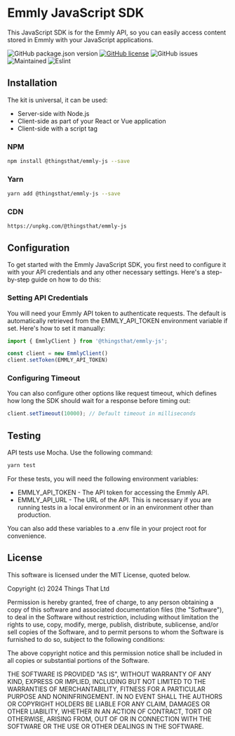 # Emmly JavaScript SDK

This JavaScript SDK is for the Emmly API, so you can easily access content stored in Emmly with your JavaScript applications.

![GitHub package.json version](https://img.shields.io/github/package-json/v/thingsthat/emmly-js) [![GitHub license](https://img.shields.io/github/license/thingsthat/emmly-js)](https://github.com/thingsthat/emmly-js/blob/main/LICENCE) ![GitHub issues](https://img.shields.io/github/issues/thingsthat/emmly-js) ![Maintained](https://img.shields.io/badge/Maintained%3F-yes-green.svg) ![Eslint](https://img.shields.io/badge/eslint-3A33D1?style=for-the-badge&logo=eslint&logoColor=white)

## Installation

The kit is universal, it can be used:

* Server-side with Node.js
* Client-side as part of your React or Vue application
* Client-side with a script tag

### NPM

```sh
npm install @thingsthat/emmly-js --save
```

### Yarn

```sh
yarn add @thingsthat/emmly-js --save
```

### CDN

```
https://unpkg.com/@thingsthat/emmly-js
```

## Configuration

To get started with the Emmly JavaScript SDK, you first need to configure it with your API credentials and any other necessary settings. Here's a step-by-step guide on how to do this:

### Setting API Credentials

You will need your Emmly API token to authenticate requests. The default is automatically retrieved from the EMMLY_API_TOKEN environment variable if set. Here's how to set it manually:

```javascript
import { EmmlyClient } from '@thingsthat/emmly-js';

const client = new EmmlyClient()
client.setToken(EMMLY_API_TOKEN)
```

### Configuring Timeout

You can also configure other options like request timeout, which defines how long the SDK should wait for a response before timing out:

```javascript
client.setTimeout(10000); // Default timeout in milliseconds
```

## Testing

API tests use Mocha. Use the following command:

```sh
yarn test
```

For these tests, you will need the following environment variables:

* EMMLY_API_TOKEN - The API token for accessing the Emmly API.
* EMMLY_API_URL - The URL of the API. This is necessary if you are running tests in a local environment or in an environment other than production.

You can also add these variables to a .env file in your project root for convenience.

## License

This software is licensed under the MIT License, quoted below.

Copyright (c) 2024 Things That Ltd

Permission is hereby granted, free of charge, to any person obtaining a copy
of this software and associated documentation files (the "Software"), to deal
in the Software without restriction, including without limitation the rights
to use, copy, modify, merge, publish, distribute, sublicense, and/or sell
copies of the Software, and to permit persons to whom the Software is
furnished to do so, subject to the following conditions:

The above copyright notice and this permission notice shall be included in all
copies or substantial portions of the Software.

THE SOFTWARE IS PROVIDED "AS IS", WITHOUT WARRANTY OF ANY KIND, EXPRESS OR
IMPLIED, INCLUDING BUT NOT LIMITED TO THE WARRANTIES OF MERCHANTABILITY,
FITNESS FOR A PARTICULAR PURPOSE AND NONINFRINGEMENT. IN NO EVENT SHALL THE
AUTHORS OR COPYRIGHT HOLDERS BE LIABLE FOR ANY CLAIM, DAMAGES OR OTHER
LIABILITY, WHETHER IN AN ACTION OF CONTRACT, TORT OR OTHERWISE, ARISING FROM,
OUT OF OR IN CONNECTION WITH THE SOFTWARE OR THE USE OR OTHER DEALINGS IN THE
SOFTWARE.